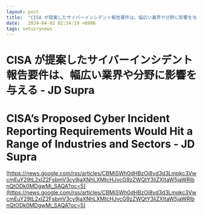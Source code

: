 ```yaml
---
layout: post
title:  "CISA が提案したサイバーインシデント報告要件は、幅広い業界や分野に影響を与える - JD Supra"
date:   2024-04-02 02:34:19 +0900
tags: setuirynews 
---
```


# CISA が提案したサイバーインシデント報告要件は、幅広い業界や分野に影響を与える - JD Supra



# CISA’s Proposed Cyber Incident Reporting Requirements Would Hit a Range of Industries and Sectors - JD Supra

[https://news.google.com/rss/articles/CBMiSWh0dHBzOi8vd3d3Lmpkc3VwcmEuY29tL2xlZ2FsbmV3cy9jaXNhLXMtcHJvcG9zZWQtY3liZXItaW5jaWRlbnQtODk0MDgwMi_SAQA?oc=5](https://news.google.com/rss/articles/CBMiSWh0dHBzOi8vd3d3Lmpkc3VwcmEuY29tL2xlZ2FsbmV3cy9jaXNhLXMtcHJvcG9zZWQtY3liZXItaW5jaWRlbnQtODk0MDgwMi_SAQA?oc=5)

